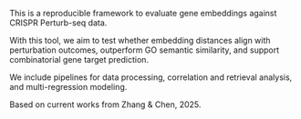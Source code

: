This is a reproducible framework to evaluate gene embeddings against CRISPR Perturb-seq data.

With this tool, we aim to test whether embedding distances align with perturbation outcomes, outperform GO semantic similarity, and support combinatorial gene target prediction. 

We include pipelines for data processing, correlation and retrieval analysis, and multi-regression modeling.

Based on current works from Zhang & Chen, 2025.
